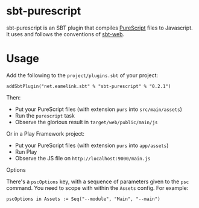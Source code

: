 # sbt-purescript

sbt-purescript is an SBT plugin that compiles [PureScript](http://purescript.org) files to Javascript. It uses and follows the conventions of [sbt-web](https://github.com/sbt/sbt-web).

# Usage

Add the following to the `project/plugins.sbt` of your project:

    addSbtPlugin("net.eamelink.sbt" % "sbt-purescript" % "0.2.1")

Then:

  * Put your PureScript files (with extension `purs` into `src/main/assets`)
  * Run the `purescript` task
  * Observe the glorious result in `target/web/public/main/js`

Or in a Play Framework project:

  * Put your PureScript files (with extension `purs` into `app/assets`)
  * Run Play
  * Observe the JS file on `http://localhost:9000/main.js`

Options

There's a `pscOptions` key, with a sequence of parameters given to the `psc` command. You need to scope with within the `Assets` config. For example:

    pscOptions in Assets := Seq("--module", "Main", "--main") 
